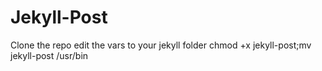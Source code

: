 # Jekyll-Post
Clone the repo
edit the vars to your jekyll folder
chmod +x jekyll-post;mv jekyll-post /usr/bin
